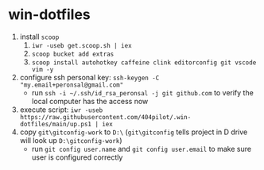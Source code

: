 # win-dotfiles

1. install `scoop`
    1. `iwr -useb get.scoop.sh | iex`
    2. `scoop bucket add extras`
    3.  `scoop install autohotkey caffeine clink editorconfig git vscode vim -y`
2. configure ssh personal key: `ssh-keygen -C "my.email+peronsal@gmail.com"`
    * run `ssh -i ~/.ssh/id_rsa_peronsal -j git github.com` to verify the local computer has the access now
3. execute script: `iwr -useb https://raw.githubusercontent.com/404pilot/.win-dotfiles/main/up.ps1 | iex`
4. copy `git\gitconfig-work` to `D:\` (`git\gitconfig` tells project in D drive will look up `D:\gitconfig-work`)
    * run `git config user.name` and `git config user.email` to make sure user is configured correctly
